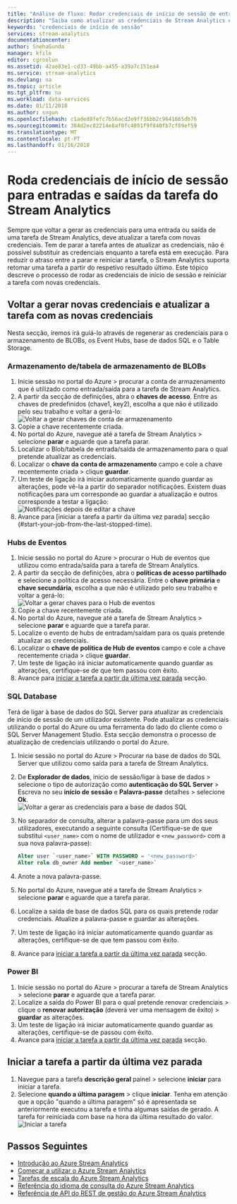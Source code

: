 ```yaml
---
title: "Análise de fluxo: Rodar credenciais de início de sessão de entradas e saídas | Microsoft Docs"
description: "Saiba como atualizar as credenciais de Stream Analytics entradas e saídas."
keywords: "credenciais de início de sessão"
services: stream-analytics
documentationcenter: 
author: SnehaGunda
manager: kfile
editor: cgronlun
ms.assetid: 42ae83e1-cd33-49bb-a455-a39a7c151ea4
ms.service: stream-analytics
ms.devlang: na
ms.topic: article
ms.tgt_pltfrm: na
ms.workload: data-services
ms.date: 01/11/2018
ms.author: sngun
ms.openlocfilehash: c1aded8fefc7b56acd2e9ff36bb2c9641665db76
ms.sourcegitcommit: 384d2ec82214e8af0fc4891f9f840fb7cf89ef59
ms.translationtype: MT
ms.contentlocale: pt-PT
ms.lasthandoff: 01/16/2018
---
```

# <a name="rotate-login-credentials-for-inputs-and-outputs-of-a-stream-analytics-job"></a>Roda credenciais de início de sessão para entradas e saídas da tarefa do Stream Analytics

Sempre que voltar a gerar as credenciais para uma entrada ou saída de uma tarefa de Stream Analytics, deve atualizar a tarefa com novas credenciais. Tem de parar a tarefa antes de atualizar as credenciais, não é possível substituir as credenciais enquanto a tarefa está em execução. Para reduzir o atraso entre a parar e reiniciar a tarefa, o Stream Analytics suporta retomar uma tarefa a partir do respetivo resultado último. Este tópico descreve o processo de rodar as credenciais de início de sessão e reiniciar a tarefa com novas credenciais.

## <a name="regenerate-new-credentials-and-update-your-job-with-the-new-credentials"></a>Voltar a gerar novas credenciais e atualizar a tarefa com as novas credenciais 

Nesta secção, iremos irá guiá-lo através de regenerar as credenciais para o armazenamento de BLOBs, os Event Hubs, base de dados SQL e o Table Storage. 

### <a name="blob-storagetable-storage"></a>Armazenamento de/tabela de armazenamento de BLOBs
1. Inicie sessão no portal do Azure > procurar a conta de armazenamento que é utilizado como entrada/saída para a tarefa de Stream Analytics.    
2. A partir da secção de definições, abra o **chaves de acesso**. Entre as chaves de predefinidos (chave1, key2), escolha a que não é utilizado pelo seu trabalho e voltar a gerá-lo:  
   ![Voltar a gerar chaves de conta de armazenamento](media/stream-analytics-login-credentials-inputs-outputs/image1.png)
3. Copie a chave recentemente criada.    
4. No portal do Azure, navegue até a tarefa de Stream Analytics > selecione **parar** e aguarde que a tarefa parar.    
5. Localizar o Blob/tabela de entrada/saída de armazenamento para o qual pretende atualizar as credenciais.    
6. Localizar o **chave da conta de armazenamento** campo e cole a chave recentemente criada > clique **guardar**.    
7. Um teste de ligação irá iniciar automaticamente quando guardar as alterações, pode vê-la a partir do separador notificações. Existem duas notificações para um corresponde ao guardar a atualização e outros corresponde a testar a ligação:  
   ![Notificações depois de editar a chave](media/stream-analytics-login-credentials-inputs-outputs/image4.png)
8. Avance para [iniciar a tarefa a partir da última vez parada] secção (#start-your-job-from-the-last-stopped-time).

### <a name="event-hubs"></a>Hubs de Eventos

1. Inicie sessão no portal do Azure > procurar o Hub de eventos que utilizou como entrada/saída para a tarefa de Stream Analytics.    
2. A partir da secção de definições, abra o **políticas de acesso partilhado** e selecione a política de acesso necessária. Entre o **chave primária** e **chave secundária**, escolha a que não é utilizado pelo seu trabalho e voltar a gerá-lo:  
   ![Voltar a gerar chaves para o Hub de eventos](media/stream-analytics-login-credentials-inputs-outputs/image2.png)
3. Copie a chave recentemente criada.    
4. No portal do Azure, navegue até a tarefa de Stream Analytics > selecione **parar** e aguarde que a tarefa parar.    
5. Localize o evento de hubs de entradam/saídam para os quais pretende atualizar as credenciais.    
6. Localizar o **chave de política de Hub de eventos** campo e cole a chave recentemente criada > clique **guardar**.    
7. Um teste de ligação irá iniciar automaticamente quando guardar as alterações, certifique-se de que tem passou com êxito.    
8. Avance para [iniciar a tarefa a partir da última vez parada](#start-your-job-from-the-last-stopped-time) secção.

### <a name="sql-database"></a>SQL Database

Terá de ligar à base de dados do SQL Server para atualizar as credenciais de início de sessão de um utilizador existente. Pode atualizar as credenciais utilizando o portal do Azure ou uma ferramenta do lado do cliente como o SQL Server Management Studio. Esta secção demonstra o processo de atualização de credenciais utilizando o portal do Azure.

1. Inicie sessão no portal do Azure > Procurar na base de dados do SQL Server que utilizou como saída para a tarefa de Stream Analytics.    
2. De **Explorador de dados**, início de sessão/ligar à base de dados > selecione o tipo de autorização como **autenticação do SQL Server** > Escreva no seu **início de sessão** e  **Palavra-passe** detalhes > selecione **Ok**.  
   ![Voltar a gerar as credenciais para a base de dados SQL](media/stream-analytics-login-credentials-inputs-outputs/image3.png)

3. No separador de consulta, alterar a palavra-passe para um dos seus utilizadores, executando a seguinte consulta (Certifique-se de que substitui `<user_name>` com o nome de utilizador e `<new_password>` com a sua nova palavra-passe):  

   ```SQL
   Alter user `<user_name>` WITH PASSWORD = '<new_password>'
   Alter role db_owner Add member `<user_name>`
   ```

4. Anote a nova palavra-passe.    
5. No portal do Azure, navegue até a tarefa de Stream Analytics > selecione **parar** e aguarde que a tarefa parar.    
6. Localize a saída de base de dados SQL para os quais pretende rodar credenciais. Atualize a palavra-passe e guardar as alterações.    
7. Um teste de ligação irá iniciar automaticamente quando guardar as alterações, certifique-se de que tem passou com êxito.    
8. Avance para [iniciar a tarefa a partir da última vez parada](#start-your-job-from-the-last-stopped-time) secção.

### <a name="power-bi"></a>Power BI
1. Inicie sessão no portal do Azure > procurar a tarefa de Stream Analytics > selecione **parar** e aguarde que a tarefa parar.    
2. Localize a saída do Power BI para o qual pretende renovar credenciais > clique o **renovar autorização** (deverá ver uma mensagem de êxito) > **guardar** as alterações.    
3. Um teste de ligação irá iniciar automaticamente quando guardar as alterações, certifique-se de passou com êxito.    
4. Avance para [iniciar a tarefa a partir da última vez parada](#start-your-job-from-the-last-stopped-time) secção.

## <a name="start-your-job-from-the-last-stopped-time"></a>Iniciar a tarefa a partir da última vez parada

1. Navegue para a tarefa **descrição geral** painel > selecione **iniciar** para iniciar a tarefa.    
2. Selecione **quando a última paragem** > clique **iniciar**. Tenha em atenção que a opção "quando a última paragem" só é apresentada se anteriormente executou a tarefa e tinha algumas saídas de gerado. A tarefa for reiniciada com base na hora da última resultado do valor.
   ![Iniciar a tarefa](media/stream-analytics-login-credentials-inputs-outputs/image5.png)

## <a name="next-steps"></a>Passos Seguintes
* [Introdução ao Azure Stream Analytics](stream-analytics-introduction.md)
* [Começar a utilizar o Azure Stream Analytics](stream-analytics-real-time-fraud-detection.md)
* [Tarefas de escala do Azure Stream Analytics](stream-analytics-scale-jobs.md)
* [Referência do idioma de consulta do Azure Stream Analytics](https://msdn.microsoft.com/library/azure/dn834998.aspx)
* [Referência de API do REST de gestão do Azure Stream Analytics](https://msdn.microsoft.com/library/azure/dn835031.aspx)
